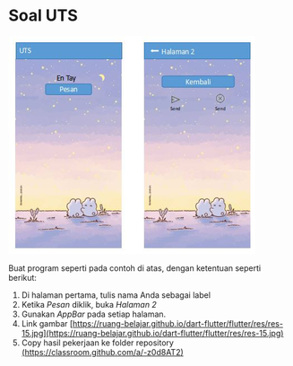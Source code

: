 # Soal UTS

![](res/soal2.JPG)

Buat program seperti pada contoh di atas, dengan ketentuan seperti berikut:
1. Di halaman pertama, tulis nama Anda sebagai label
2. Ketika _Pesan_ diklik, buka _Halaman 2_
3. Gunakan _AppBar_ pada setiap halaman.
4. Link gambar [https://ruang-belajar.github.io/dart-flutter/flutter/res/res-15.jpg](https://ruang-belajar.github.io/dart-flutter/flutter/res/res-15.jpg)
5. Copy hasil pekerjaan ke folder repository [(https://classroom.github.com/a/-z0d8AT2)](https://classroom.github.com/a/-z0d8AT2)